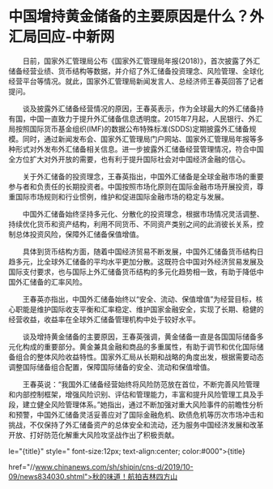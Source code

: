 # 中国增持黄金储备的主要原因是什么？外汇局回应-中新网

　　日前，国家外汇管理局公布《国家外汇管理局年报(2018)》，首次披露了外汇储备经营业绩、货币结构等数据，并介绍了外汇储备投资理念、风险管理、全球化经营平台等情况。就此，国家外汇管理局新闻发言人、总经济师王春英回答了记者提问。

　　谈及披露外汇储备经营情况的原因，王春英表示，作为全球最大的外汇储备持有国，中国一直致力于提升外汇储备信息透明度。2015年7月起，人民银行、外汇局按照国际货币基金组织(IMF)的数据公布特殊标准(SDDS)定期披露外汇储备规模。同时，通过新闻发布会、国家外汇管理局门户网站、国家外汇管理局年报等多种形式对外发布外汇储备相关信息。进一步披露外汇储备经营管理情况，符合中国全方位扩大对外开放的需要，也有利于提升国际社会对中国经济金融的信心。

　　关于外汇储备的投资理念，王春英指出，中国外汇储备是全球金融市场的重要参与者和负责任的长期投资者。中国按照市场化原则在国际金融市场开展投资，尊重国际市场规则和行业惯例，维护和促进国际金融市场的稳定与发展。

　　中国外汇储备始终坚持多元化、分散化的投资理念，根据市场情况灵活调整、持续优化货币和资产结构，利用不同货币、不同资产类别之间的此消彼长关系，控制总体投资风险，保障外汇储备保值增值。

　　具体到货币结构方面，随着中国经济贸易不断发展，中国外汇储备货币结构日趋多元，比全球外汇储备的平均水平更加分散。这既符合中国对外经济贸易发展及国际支付要求，也与国际上外汇储备货币结构的多元化趋势相一致，有助于降低中国外汇储备的汇率风险。

　　王春英亦指出，中国外汇储备始终以“安全、流动、保值增值”为经营目标，核心职能是维护国际收支平衡和汇率稳定、维护国家金融安全，实现了长期、稳健的经营收益，收益率在全球外汇储备管理机构中处于较好水平。

　　谈及增持黄金储备的主要原因，王春英强调，黄金储备一直是各国国际储备多元化构成的重要部分。黄金兼具金融和商品的多重属性，有助于调节和优化国际储备组合的整体风险收益特性。国家外汇局从长期和战略的角度出发，根据需要动态调整国际储备组合配置，保障国际储备的安全、流动和保值增值。

　　王春英说：“我国外汇储备经营始终将风险防范放在首位，不断完善风险管理和内部控制框架，增强风险识别、评估和管理能力，丰富和提升风险管理工具及手段，建立健全风险管理体系。”她指出，通过不断加强对重大风险事件的前瞻性分析和预警，中国外汇储备灵活妥善应对了国际金融危机、欧债危机等历次市场冲击和挑战，不仅保持了外汇储备资产的总体安全和流动，还为服务中国经济发展和改革开放、打好防范化解重大风险攻坚战作出了积极贡献。

le="{title}" style=" font-size:12px; text-align:center; color:#000">{title}

href="//www.chinanews.com/sh/shipin/cns-d/2019/10-09/news834030.shtml">秋的味道！航拍吉林四方山
